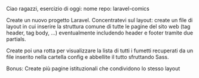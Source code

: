 Ciao ragazzi,
esercizio di oggi:
nome repo: laravel-comics

Create un nuovo progetto Laravel. Concentratevi sul layout: create un file di layout in cui inserire la struttura comune di tutte le pagine del sito web (tag header, tag body, ...) eventualmente includendo header e footer tramite due partials.

Create poi una rotta per visualizzare la lista di tutti i fumetti recuperati da un file inserito nella cartella config e abbellite il tutto sfruttando Sass.

Bonus:
Create più pagine istituzionali che condividono lo stesso layout